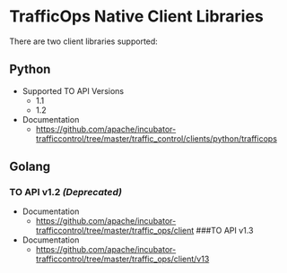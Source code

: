 # TrafficOps Native Client Libraries

There are two client libraries supported:

## Python
* Supported TO API Versions
  * 1.1
  * 1.2
* Documentation
  * https://github.com/apache/incubator-trafficcontrol/tree/master/traffic_control/clients/python/trafficops

## Golang
### TO API v1.2 _(Deprecated)_
* Documentation
  * https://github.com/apache/incubator-trafficcontrol/tree/master/traffic_ops/client
###TO API v1.3
* Documentation
  * https://github.com/apache/incubator-trafficcontrol/tree/master/traffic_ops/client/v13
